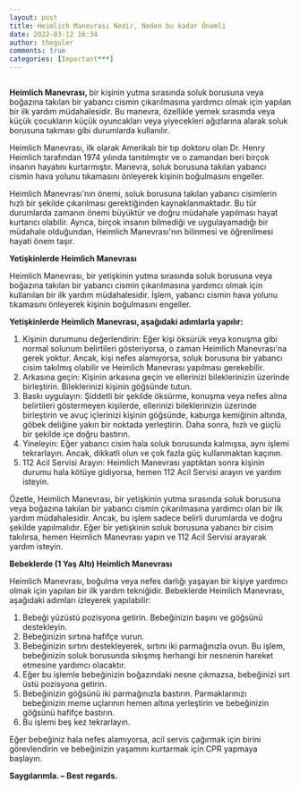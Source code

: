 ```yaml
---
layout: post
title: Heimlich Manevrası Nedir, Neden bu kadar Önemli
date: 2022-03-12 16:34
author: theguler
comments: true
categories: [Important***]
---
```

<!-- wp:image {"id":2258,"sizeSlug":"large","linkDestination":"none"} -->
<figure class="wp-block-image size-large"><img src="https://farukguler.com/assets/post_images/heimlich-1.jpg?w=782" alt="" class="wp-image-2258" /></figure>
<!-- /wp:image -->

<!-- wp:paragraph -->
<p><strong>Heimlich Manevrası, </strong>bir kişinin yutma sırasında soluk borusuna veya boğazına takılan bir yabancı cismin çıkarılmasına yardımcı olmak için yapılan bir ilk yardım müdahalesidir. Bu manevra, özellikle yemek sırasında veya küçük çocukların küçük oyuncakları veya yiyecekleri ağızlarına alarak soluk borusuna takması gibi durumlarda kullanılır.</p>
<!-- /wp:paragraph -->

<!-- wp:paragraph -->
<p>Heimlich Manevrası, ilk olarak Amerikalı bir tıp doktoru olan Dr. Henry Heimlich tarafından 1974 yılında tanıtılmıştır ve o zamandan beri birçok insanın hayatını kurtarmıştır. Manevra, soluk borusuna takılan yabancı cismin hava yolunu tıkamasını önleyerek kişinin boğulmasını engeller.</p>
<!-- /wp:paragraph -->

<!-- wp:paragraph -->
<p>Heimlich Manevrası'nın önemi, soluk borusuna takılan yabancı cisimlerin hızlı bir şekilde çıkarılması gerektiğinden kaynaklanmaktadır. Bu tür durumlarda zamanın önemi büyüktür ve doğru müdahale yapılması hayat kurtarıcı olabilir. Ayrıca, birçok insanın bilmediği ve uygulayamadığı bir müdahale olduğundan, Heimlich Manevrası'nın bilinmesi ve öğrenilmesi hayati önem taşır.</p>
<!-- /wp:paragraph -->

<!-- wp:paragraph -->
<p><strong>Yetişkinlerde Heimlich Manevrası</strong></p>
<!-- /wp:paragraph -->

<!-- wp:paragraph -->
<p>Heimlich Manevrası, bir yetişkinin yutma sırasında soluk borusuna veya boğazına takılan bir yabancı cismin çıkarılmasına yardımcı olmak için kullanılan bir ilk yardım müdahalesidir. İşlem, yabancı cismin hava yolunu tıkamasını önleyerek kişinin boğulmasını engeller.</p>
<!-- /wp:paragraph -->

<!-- wp:paragraph -->
<p><strong>Yetişkinlerde Heimlich Manevrası, aşağıdaki adımlarla yapılır:</strong></p>
<!-- /wp:paragraph -->

<!-- wp:list {"ordered":true} -->
<ol><!-- wp:list-item -->
<li>Kişinin durumunu değerlendirin: Eğer kişi öksürük veya konuşma gibi normal solunum belirtileri gösteriyorsa, o zaman Heimlich Manevrası'na gerek yoktur. Ancak, kişi nefes alamıyorsa, soluk borusuna bir yabancı cisim takılmış olabilir ve Heimlich Manevrası yapılması gerekebilir.</li>
<!-- /wp:list-item -->

<!-- wp:list-item -->
<li>Arkasına geçin: Kişinin arkasına geçin ve ellerinizi bileklerinizin üzerinde birleştirin. Bileklerinizi kişinin göğsünde tutun.</li>
<!-- /wp:list-item -->

<!-- wp:list-item -->
<li>Baskı uygulayın: Şiddetli bir şekilde öksürme, konuşma veya nefes alma belirtileri göstermeyen kişilerde, ellerinizi bileklerinizin üzerinde birleştirin ve avuç içlerinizi kişinin göğsünde, kaburga kemiğinin altında, göbek deliğine yakın bir noktada yerleştirin. Daha sonra, hızlı ve güçlü bir şekilde içe doğru bastırın.</li>
<!-- /wp:list-item -->

<!-- wp:list-item -->
<li>Yineleyin: Eğer yabancı cisim hala soluk borusunda kalmışsa, aynı işlemi tekrarlayın. Ancak, dikkatli olun ve çok fazla güç kullanmaktan kaçının.</li>
<!-- /wp:list-item -->

<!-- wp:list-item -->
<li>112 Acil Servisi Arayın: Heimlich Manevrası yaptıktan sonra kişinin durumu hala kötüye gidiyorsa, hemen 112 Acil Servisi arayın ve yardım isteyin.</li>
<!-- /wp:list-item --></ol>
<!-- /wp:list -->

<!-- wp:paragraph -->
<p>Özetle, Heimlich Manevrası, bir yetişkinin yutma sırasında soluk borusuna veya boğazına takılan bir yabancı cismin çıkarılmasına yardımcı olan bir ilk yardım müdahalesidir. Ancak, bu işlem sadece belirli durumlarda ve doğru şekilde yapılmalıdır. Eğer bir yetişkinin soluk borusuna yabancı bir cisim takılırsa, hemen Heimlich Manevrası yapın ve 112 Acil Servisi arayarak yardım isteyin.</p>
<!-- /wp:paragraph -->

<!-- wp:paragraph -->
<p><strong>Bebeklerde (1 Yaş Altı) <strong>Heimlich Manevrası</strong></strong></p>
<!-- /wp:paragraph -->

<!-- wp:paragraph -->
<p>Heimlich Manevrası, boğulma veya nefes darlığı yaşayan bir kişiye yardımcı olmak için yapılan bir ilk yardım tekniğidir. Bebeklerde Heimlich Manevrası, aşağıdaki adımları izleyerek yapılabilir:</p>
<!-- /wp:paragraph -->

<!-- wp:list {"ordered":true} -->
<ol><!-- wp:list-item -->
<li>Bebeği yüzüstü pozisyona getirin. Bebeğinizin başını ve göğsünü destekleyin.</li>
<!-- /wp:list-item -->

<!-- wp:list-item -->
<li>Bebeğinizin sırtına hafifçe vurun.</li>
<!-- /wp:list-item -->

<!-- wp:list-item -->
<li>Bebeğinizin sırtını destekleyerek, sırtını iki parmağınızla ovun. Bu işlem, bebeğinizin soluk borusunda sıkışmış herhangi bir nesnenin hareket etmesine yardımcı olacaktır.</li>
<!-- /wp:list-item -->

<!-- wp:list-item -->
<li>Eğer bu işlemle bebeğinizin boğazındaki nesne çıkmazsa, bebeğinizi sırt üstü pozisyona getirin.</li>
<!-- /wp:list-item -->

<!-- wp:list-item -->
<li>Bebeğinizin göğsünü iki parmağınızla bastırın. Parmaklarınızı bebeğinizin meme uçlarının hemen altına yerleştirin ve bebeğinizin göğsünü hafifçe bastırın.</li>
<!-- /wp:list-item -->

<!-- wp:list-item -->
<li>Bu işlemi beş kez tekrarlayın.</li>
<!-- /wp:list-item --></ol>
<!-- /wp:list -->

<!-- wp:paragraph -->
<p>Eğer bebeğiniz hala nefes alamıyorsa, acil servis çağırmak için birini görevlendirin ve bebeğinizin yaşamını kurtarmak için CPR yapmaya başlayın.</p>
<!-- /wp:paragraph -->

<!-- wp:paragraph -->
<p><strong>Saygılarımla. – Best regards.</strong></p>
<!-- /wp:paragraph -->
